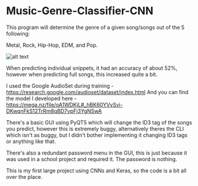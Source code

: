 # Music-Genre-Classifier-CNN

This program will determine the genre of a given song/songs out of the 5 following:

Metal, Rock, Hip-Hop, EDM, and Pop.

![alt text](https://i.imgur.com/TNI9VmU.png)

When predicting individual snippets, it had an accuracy of about 52%, however when predicting full songs, this increased quite a bit.

I used the Google AudioSet during training - https://research.google.com/audioset/dataset/index.html
And you can find the model I developed here - https://mega.nz/file/oA1WDKjL#_hBK60YVySvi-DKwqnFkS12TrRm8qBD7vpFj3YgNSwA

There's a basic GUI using PyQT5 which will change the ID3 tag of the songs you predict, however this is extremely buggy, alternatively theres the CLI which isn't as buggy, but I didn't bother implementing it changing ID3 tags or anything like that.

There's also a redundant password menu in the GUI, this is just because it was used in a school project and required it. The password is nothing.

This is my first large project using CNNs and Keras, so the code is a bit all over the place.

